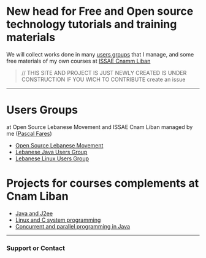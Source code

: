 # New head for Free and Open source technology tutorials and training materials

We will collect works done in many [users groups](#users-groups) that I manage, and some free materials of my own courses at [ISSAE Cnamm Liban](http://depinfo.isae.edu.lb)

> // THIS SITE AND PROJECT IS JUST NEWLY CREATED IS UNDER CONSTRUCTION IF YOU WICH TO CONTRIBUTE create an issue 

---
# Users Groups
at Open Source Lebanese Movement and ISSAE Cnam Liban managed by me ([Pascal Fares](https://fr.linkedin.com/in/pascalfares))

* [Open Source Lebanese Movement](http://oslm.cofares.net/)
* [Lebanese Java Users Group](http://ljug.cofares.net/)
* [Lebanese Linux Users Group](http://lalux.cofares.net/)

# Projects for courses complements at Cnam Liban

* [Java and J2ee](http://java.cofares.net)
* [Linux and C system programming](http://lps.cofares.net)
* [Concurrent and parallel programming in Java](http://concurrence.cofares.net/)
---

### Support or Contact

